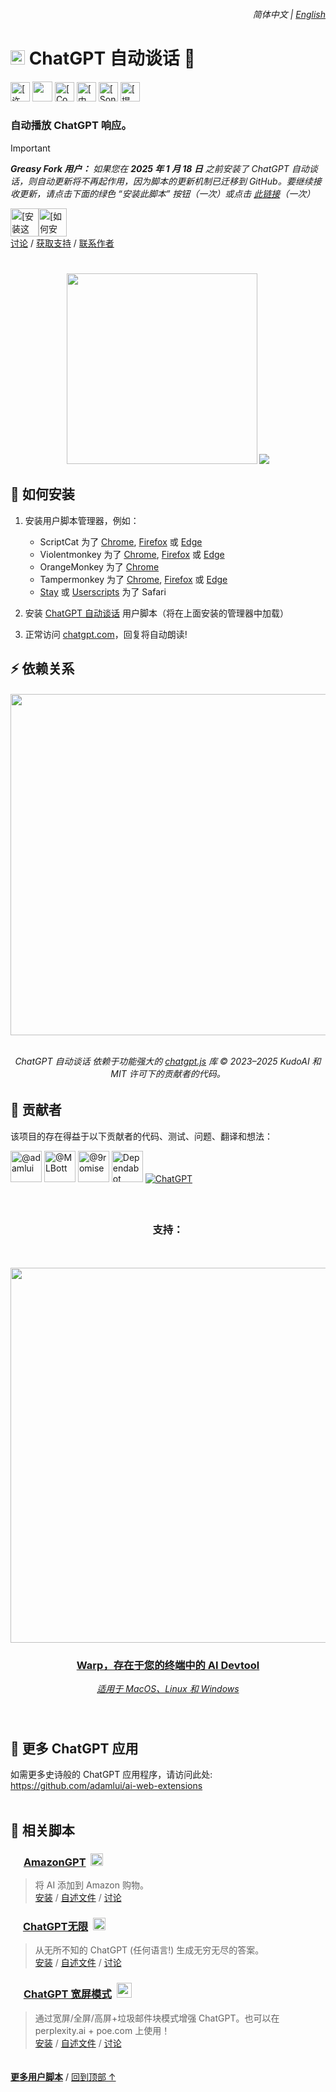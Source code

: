<a id="top"></a>

<div align="right">
    <h6>
        <picture>
            <source type="image/svg+xml" media="(prefers-color-scheme: dark)" srcset="https://assets.chatgptautotalk.com/images/icons/earth/white/icon32.svg">
            <img height=14 src="https://assets.chatgptautotalk.com/images/icons/earth/black/icon32.svg">
        </picture>
        &nbsp;简体中文 |
        <a href="../../#readme">English</a>
    </h6>
</div>

# <picture><source type="image/png" media="(prefers-color-scheme: dark)" srcset="https://assets.chatgptautotalk.com/images/icons/openai/white/icon32.png"><img width=23 src="https://assets.chatgptautotalk.com/images/icons/openai/black/icon32.png"></picture> ChatGPT 自动谈话 📣

<a href="LICENSE.md">
    <img height=31 alt="[许可证: MIT]" src="https://img.shields.io/badge/%E8%AE%B8%E5%8F%AF%E8%AF%81-MIT-c40018.svg?logo=internetarchive&logoColor=white&labelColor=464646&style=for-the-badge"></a>
<a href="https://github.com/adamlui/chatgpt-auto-talk/blob/main/greasemonkey/chatgpt-auto-talk.user.js">
    <img height=32 src="https://img.shields.io/github/size/adamlui/chatgpt-auto-talk/greasemonkey/chatgpt-auto-talk.user.js?label=%E6%96%87%E4%BB%B6%E5%A4%A7%E5%B0%8F&logo=databricks&logoColor=white&labelColor=464646&color=ff69b4&style=for-the-badge"></img></a>
<a href="https://www.codefactor.io/repository/github/adamlui/chatgpt-auto-talk">
    <img height=31 alt="[CodeFactor 等级]" src="https://img.shields.io/codefactor/grade/github/adamlui/chatgpt-auto-talk?label=%E4%BB%A3%E7%A0%81%E8%B4%A8%E9%87%8F&logo=codefactor&logoColor=white&labelColor=464646&color=b5fc7b&style=for-the-badge"></a>
<a href="https://github.com/KudoAI/chatgpt.js?utm_source=chatgpt_auto_talk&utm_content=github_shield">
    <img height=31 alt="[由 chatgpt.js 提供支持]" src="https://img.shields.io/badge/%E4%BE%9B%E7%94%B5-chatgpt.js-black?logo=gamejolt&logoColor=white&labelColor=464646&style=for-the-badge"></a>
<a href="https://sonarcloud.io/component_measures?metric=new_vulnerabilities&id=adamlui_chatgpt-auto-talk">
    <img height=31 alt="[SonarCloud 漏洞]" src="https://img.shields.io/badge/dynamic/json?url=https%3A%2F%2Fsonarcloud.io%2Fapi%2Fmeasures%2Fcomponent%3Fcomponent%3Dadamlui_chatgpt-auto-talk%26metricKeys%3Dvulnerabilities&query=%24.component.measures.0.value&style=for-the-badge&logo=sonarcloud&logoColor=white&labelColor=464646&label=%E6%BC%8F%E6%B4%9E&color=gold"></a>
<a href="https://github.com/awesome-scripts/awesome-userscripts#chatgpt">
    <img height=31 alt="[提及于 Awesome]" src="https://img.shields.io/badge/%E6%8F%90%E5%8F%8A%E4%BA%8E-Awesome-cb48dc?logo=awesomelists&logoColor=white&labelColor=464646&style=for-the-badge"></a>

### 自动播放 ChatGPT 响应。

> [!IMPORTANT]
> _**Greasy Fork 用户：** 如果您在 **2025 年 1 月 18 日** 之前安装了 ChatGPT 自动谈话，则自动更新将不再起作用，因为脚本的更新机制已迁移到 GitHub。要继续接收更新，请点击下面的绿色 “安装此脚本” 按钮（一次）或点击 [此链接](https://gm.chatgptautotalk.com)（一次）_

<a href="https://gm.chatgptautotalk.com"><img height=45 alt="[安装这个脚本]" src="https://assets.chatgptautotalk.com/images/buttons/greasy-fork/zh-cn/install-button.svg"></a><a href="#-installation"><img height=45 alt="[如何安装]" title="如何安装" src="https://assets.chatgptautotalk.com/images/buttons/greasy-fork/help-button.svg"></a>
<br>
[讨论](https://github.com/adamlui/chatgpt-auto-talk/discussions) /
[获取支持](https://support.chatgptautotalk.com) /
[联系作者](https://github.com/adamlui)

#

<div align="center">

<img width=305 src="https://assets.chatgptautotalk.com/images/screenshots/zh-cn/auto-talk-sidebar-toggle-enabled.png">
<img src="https://assets.chatgptautotalk.com/images/screenshots/zh-cn/auto-talk-on-notif.png">

</div>

## 🚀 如何安装

1. 安装用户脚本管理器，例如：
    - ScriptCat 为了 [Chrome](https://chromewebstore.google.com/detail/scriptcat/ndcooeababalnlpkfedmmbbbgkljhpjf), [Firefox](https://addons.mozilla.org/firefox/addon/scriptcat/) 或 [Edge](https://microsoftedge.microsoft.com/addons/detail/scriptcat/liilgpjgabokdklappibcjfablkpcekh)
    - Violentmonkey 为了 [Chrome](https://chromewebstore.google.com/detail/violentmonkey/jinjaccalgkegednnccohejagnlnfdag), [Firefox](https://addons.mozilla.org/firefox/addon/violentmonkey/) 或 [Edge](https://microsoftedge.microsoft.com/addons/detail/eeagobfjdenkkddmbclomhiblgggliao)
    - OrangeMonkey 为了 [Chrome](https://chromewebstore.google.com/detail/orangemonkey/ekmeppjgajofkpiofbebgcbohbmfldaf)
    - Tampermonkey 为了 [Chrome](https://chromewebstore.google.com/detail/tampermonkey/dhdgffkkebhmkfjojejmpbldmpobfkfo), [Firefox](https://addons.mozilla.org/firefox/addon/tampermonkey/) 或 [Edge](https://microsoftedge.microsoft.com/addons/detail/tampermonkey/iikmkjmpaadaobahmlepeloendndfphd)
    - [Stay](https://apps.apple.com/app/stay-for-safari/id1591620171) 或 [Userscripts](https://apps.apple.com/app/userscripts/id1463298887) 为了 Safari

2. 安装 [ChatGPT 自动谈话](https://gm.chatgptautotalk.com) 用户脚本（将在上面安装的管理器中加载）

3. 正常访问 [chatgpt.com](https://chatgpt.com)，回复将自动朗读!

## ⚡ 依赖关系

<h6>
<div align="center">

<a href="https://chatgpt.js.org/#/zh-cn/">
    <picture>
        <source type="image/png" media="(prefers-color-scheme: dark)" srcset="https://assets.chatgptjs.org/images/logos/chatgpt.js/with-reflection/darkmode/logo-6014x1334.png?v=8169c77">
        <img width=546 src="https://assets.chatgptjs.org/images/logos/chatgpt.js/with-reflection/lightmode/logo-6014x1334.png?v=8169c77">
    </picture>
</a>
<br><br>

ChatGPT 自动谈话 依赖于功能强大的 [chatgpt.js](https://github.com/KudoAI/chatgpt.js) 库 © 2023–2025 KudoAI 和 MIT 许可下的贡献者的代码。

</div>
</h6>

## 🧠 贡献者

该项目的存在得益于以下贡献者的代码、测试、问题、翻译和想法：

<a href="https://github.com/adamlui"><img width=50 title="@adamlui" src="https://avatars.githubusercontent.com/u/10906554?first-contrib=2024.7.16"></img></a>
<a href="https://github.com/MLBott"><img width=50 title="@MLBott" src="https://avatars.githubusercontent.com/u/7270299?first-contrib=2024.9.26-play-btn-selector-changed-alert"></img></a>
<a href="https://github.com/9romise"><img width=50 title="@9romise" src="https://avatars.githubusercontent.com/u/38204901?first-contrib=2024.12.13-revealed-unneeded-semicolons"></img></a>
<a href="https://github.com/dependabot"><img width=50 title="Dependabot" src="https://avatars.githubusercontent.com/in/29110"></img></a>
<a href="https://chatgpt.com"><picture><source type="image/png" media="(prefers-color-scheme: dark)" srcset="https://assets.chatgptautocontinue.com/images/icons/chatgpt/black-on-white/icon50.png"><img title="ChatGPT" src="https://assets.chatgptautocontinue.com/images/icons/chatgpt/white-on-gray/icon50.png"></img></picture></a>

<img height=6px width="100%" src="https://assets.aiwebextensions.com/images/separators/gradient-aqua.png">

<div id="sponsors" align="center">
<br>

### 支持：

<div id="warp">
    <br><br>
    <a href="https://www.warp.dev/chatgptjs">
        <img width="600" src="https://assets.chatgptjs.org/images/banners/warp/banner-1500x500.png?v=476e837">
    </a>
    <h3><a href="https://www.warp.dev/chatgptjs">
        Warp，存在于您的终端中的 AI Devtool</a></h3>
    <i><a href="https://www.warp.dev/chatgptjs">
        适用于 MacOS、Linux 和 Windows</a></i>
</div>
<br><br>

</div>

<img height=6px width="100%" src="https://assets.aiwebextensions.com/images/separators/gradient-aqua.png">

## 🤖 更多 ChatGPT 应用

如需更多史诗般的 ChatGPT 应用程序，请访问此处: https://github.com/adamlui/ai-web-extensions
<br><br>

## 📜 相关脚本

### <img src="https://amazongpt.kudoai.com/assets/images/icons/app/black-gold-teal/icon48.png" width=17> [AmazonGPT](https://amazongpt.kudoai.com) &nbsp;<img height=20 src="https://amazongpt.kudoai.com/assets/images/badges/wolfram-award/zh-cn/gold-badge.png">

> 将 AI 添加到 Amazon 购物。
<br>[安装](https://amazongpt.kudoai.com/#-installation) /
[自述文件](https://amazongpt.kudoai.com/#readme) /
[讨论](https://amazongpt.kudoai.com/discussions)

### <img width=16 src="https://assets.chatgptinfinity.com/images/icons/infinity-symbol/circled/icon32.png?65fcf31"> [ChatGPT无限](https://chatgptinfinity.com) &nbsp;<a href="https://chrome.chatgptinfinity.com/?utm_source=github&utm_medium=referral&utm_content=featured-by-google-badge"><img height=20 src="https://assets.chatgptinfinity.com/images/badges/chrome-web-store/featured-by-google/badge500x91.png"></a>

> 从无所不知的 ChatGPT (任何语言!) 生成无穷无尽的答案。<br>
[安装](https://docs.chatgptinfinity.com/zh-cn/#-如何安装) / 
[自述文件](https://docs.chatgptinfinity.com/zh-cn/#readme) / 
[讨论](https://github.com/adamlui/chatgpt-infinity/discussions)

### <img width=17 src="https://assets.chatgptwidescreen.com/images/icons/widescreen-robot-emoji/icon32.png"> [ChatGPT 宽屏模式](https://chatgptwidescreen.com) &nbsp;<img src="https://assets.chatgptwidescreen.com/images/badges/product-hunt/product-of-the-week-2-larger-centered-rounded-light.svg?v=02d9942" width="auto" height="24" />

> 通过宽屏/全屏/高屏+垃圾邮件块模式增强 ChatGPT。也可以在 perplexity.ai + poe.com 上使用！<br>
[安装](https://docs.chatgptwidescreen.com/zh-cn/#-如何安装) / 
[自述文件](https://docs.chatgptwidescreen.com/zh-cn/#readme) / 
[讨论](https://github.com/adamlui/chatgpt-widescreen/discussions)

<img height=6px width="100%" src="https://assets.chatgptautotalk.com/images/separators/gradient-aqua.png">

<a href="https://github.com/adamlui/userscripts">**更多用户脚本**</a> / 
<a href="#top">回到顶部 ↑</a>
